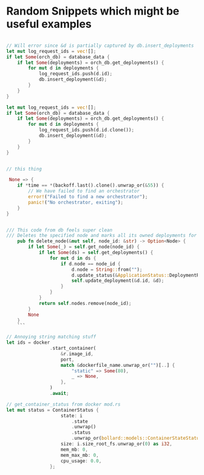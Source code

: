 # Random Snippets which might be useful examples

```rust

// Will error since &d is partially captured by db.insert_deployments
let mut log_request_ids = vec![];
if let Some(orch_db) = database_data {
    if let Some(deployments) = orch_db.get_deployments() {
        for mut d in deployments {
            log_request_ids.push(d.id);
            db.insert_deployment(&d);
        }
    }
}

let mut log_request_ids = vec![];
if let Some(orch_db) = database_data {
    if let Some(deployments) = orch_db.get_deployments() {
        for mut d in deployments {
            log_request_ids.push(d.id.clone());
            db.insert_deployment(&d);
        }
    }
}

```

```rust

// this thing

 None => {
    if *time == *(backoff.last().clone().unwrap_or(&55)) {
        // We have failed to find an orchestrator
        error!("Failed to find a new orchestrator");
        panic!("No orchestrator, exiting");
    }
}

```

````rust

/// This code from db feels super clean
/// Deletes the specified node and marks all its owned deployments for re-deploy
    pub fn delete_node(&mut self, node_id: &str) -> Option<Node> {
        if let Some(_) = self.get_node(node_id) {
            if let Some(ds) = self.get_deployments() {
                for mut d in ds {
                    if d.node == node_id {
                        d.node = String::from("");
                        d.update_status(&ApplicationStatus::DeploymentRequested);
                        self.update_deployment(&d.id, &d);
                    }
                }
            }
            return self.nodes.remove(node_id);
        }
        None
    }
    ```
````

```rust
// Annoying string matching stuff
let ids = docker
                .start_container(
                    &r.image_id,
                    port,
                    match &dockerfile_name.unwrap_or("")[..] {
                        "static" => Some(80),
                        _ => None,
                    },
                )
                .await;

```

```rust
// get_container_status from docker mod.rs
let mut status = ContainerStatus {
                    state: i
                        .state
                        .unwrap()
                        .status
                        .unwrap_or(bollard::models::ContainerStateStatusEnum::DEAD),
                    size: i.size_root_fs.unwrap_or(0) as i32,
                    mem_mb: 0,
                    mem_max_mb: 0,
                    cpu_usage: 0.0,
                };

```

